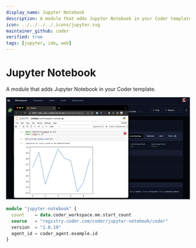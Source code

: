 ```yaml
---
display_name: Jupyter Notebook
description: A module that adds Jupyter Notebook in your Coder template.
icon: ../../../../.icons/jupyter.svg
maintainer_github: coder
verified: true
tags: [jupyter, ide, web]
---
```


# Jupyter Notebook

A module that adds Jupyter Notebook in your Coder template.

![Jupyter Notebook](../../.images/jupyter-notebook.png)

```tf
module "jupyter-notebook" {
  count    = data.coder_workspace.me.start_count
  source   = "registry.coder.com/coder/jupyter-notebook/coder"
  version  = "1.0.19"
  agent_id = coder_agent.example.id
}
```
